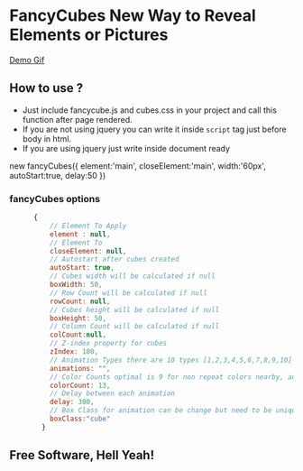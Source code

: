 
# FancyCubes New Way to Reveal Elements or Pictures
[Demo Gif](https://github.com/Ketcap/fancyCubes/blob/master/fancycube.gif)

## How to use ?
- Just include fancycube.js  and cubes.css in your project and  call  this function after page rendered.
- If you are not using jquery you can write it inside `script` tag just before body in html.
- If you are using jquery just write inside document ready

new fancyCubes({
    element:'main',
    closeElement:'main',
    width:'60px',
    autoStart:true,
    delay:50
})


### fancyCubes options
``` javascript
      {
          // Element To Apply
          element : null,
          // Element To
          closeElement: null,
          // Autostart after cubes created
          autoStart: true,
          // Cubes width will be calculated if null
          boxWidth: 50,
          // Row Count will be calculated if null
          rowCount: null,
          // Cubes height will be calculated if null
          boxHeight: 50,
          // Column Count will be calculated if null
          colCount:null,
          // Z-index property for cubes
          zIndex: 100,
          // Animation Types there are 10 types [1,2,3,4,5,6,7,8,9,10] usage is array please define which animations you want in array it will be random pick
          animations: "",
          // Color Counts optimal is 9 for non repeat colors nearby, add colors on css
          colorCount: 13,
          // Delay between each animation
          delay: 300,
          // Box Class for animation can be change but need to be unique for boxes
          boxClass:"cube"
        }
```
## Free Software, Hell Yeah!
